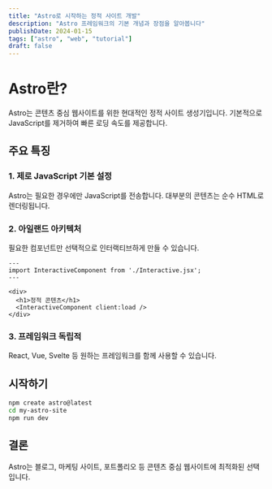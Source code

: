 ```yaml
---
title: "Astro로 시작하는 정적 사이트 개발"
description: "Astro 프레임워크의 기본 개념과 장점을 알아봅니다"
publishDate: 2024-01-15
tags: ["astro", "web", "tutorial"]
draft: false
---
```


# Astro란?

Astro는 콘텐츠 중심 웹사이트를 위한 현대적인 정적 사이트 생성기입니다. 기본적으로 JavaScript를 제거하여 빠른 로딩 속도를 제공합니다.

## 주요 특징

### 1. 제로 JavaScript 기본 설정
Astro는 필요한 경우에만 JavaScript를 전송합니다. 대부분의 콘텐츠는 순수 HTML로 렌더링됩니다.

### 2. 아일랜드 아키텍처
필요한 컴포넌트만 선택적으로 인터랙티브하게 만들 수 있습니다.

```astro
---
import InteractiveComponent from './Interactive.jsx';
---

<div>
  <h1>정적 콘텐츠</h1>
  <InteractiveComponent client:load />
</div>
```

### 3. 프레임워크 독립적
React, Vue, Svelte 등 원하는 프레임워크를 함께 사용할 수 있습니다.

## 시작하기

```bash
npm create astro@latest
cd my-astro-site
npm run dev
```

## 결론

Astro는 블로그, 마케팅 사이트, 포트폴리오 등 콘텐츠 중심 웹사이트에 최적화된 선택입니다.
